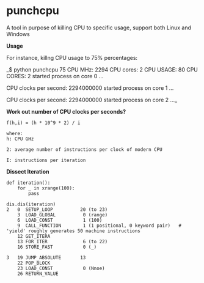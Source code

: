 # punchcpu

A tool in purpose of killing CPU to specific usage, support both Linux and Windows


**Usage**

For instance, killng CPU usage to 75% percentages:

_$ python punchcpu 75 
CPU MHz: 2294
CPU cores: 2
CPU USAGE: 80
CPU CORES: 2
started process on core 0 ...

CPU clocks per second: 2294000000
started process on core 1 ...

CPU clocks per second: 2294000000
started process on core 2 ..._


**Work out number of CPU clocks per seconds?**
```
f(h,i) = (h * 10^9 * 2) / i

where: 
h: CPU GHz

2: average number of instructions per clock of modern CPU

I: instructions per iteration
```

**Dissect Iteration**

```
def iteration():
    for _ in xrange(100):
        pass

dis.dis(iteration)
2   0  SETUP_LOOP          20 (to 23)
    3  LOAD_GLOBAL          0 (range)
    6  LOAD_CONST           1 (100)
    9  CALL_FUNCTION        1 (1 positional, 0 keyword pair)   # 'yield' roughly generates 50 machine instructions
    12 GET_ITERA
    13 FOR_ITER             6 (to 22)
    16 STORE_FAST           0 (_)

3   19 JUMP_ABSOLUTE       13
    22 POP_BLOCK
    23 LOAD_CONST           0 (Nnoe)
    26 RETURN_VALUE
```
